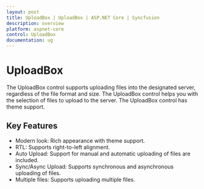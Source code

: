 ```yaml
---
layout: post
title: UploadBox | UploadBox | ASP.NET Core | Syncfusion
description: overview
platform: aspnet-core
control: UploadBox
documentation: ug
---
```


# UploadBox

The UploadBox control supports uploading files into the designated server, regardless of the file format and size. The UploadBox control helps you with the selection of files to upload to the server. The UploadBox control has theme support.

## Key Features

* Modern look: Rich appearance with theme support.
* RTL: Supports right-to-left alignment.
* Auto Upload: Support for manual and automatic uploading of files are included.
* Sync/Async Upload: Supports synchronous and asynchronous uploading of files.
* Multiple files: Supports uploading multiple files.

